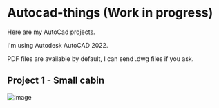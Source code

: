 # Autocad-things (Work in progress)

Here are my AutoCad projects.

I'm using Autodesk AutoCAD 2022.

PDF files are available by default, I can send .dwg files if you ask.

## Project 1 - Small cabin

![image](https://github.com/Klemetti/Autocad-things/assets/62512248/1b3192d1-12e0-42fc-8e91-fb1e8c240bd6)

